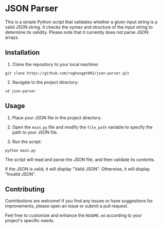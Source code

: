 # JSON Parser

This is a simple Python script that validates whether a given input string is a valid JSON string. It checks the syntax and structure of the input string to determine its validity. Please note that it currently does not parse JSON arrays.

## Installation

1. Clone the repository to your local machine:
```
git clone https://github.com/raghavgpt001/json-parser.git
```

2. Navigate to the project directory:
```
cd json-parser
```

## Usage

1. Place your JSON file in the project directory.

2. Open the `main.py` file and modify the `file_path` variable to specify the path to your JSON file.

3. Run the script:
```
python main.py
```

The script will read and parse the JSON file, and then validate its contents.

If the JSON is valid, it will display "Valid JSON". Otherwise, it will display "Invalid JSON".

## Contributing

Contributions are welcome! If you find any issues or have suggestions for improvements, please open an issue or submit a pull request.


Feel free to customize and enhance the `README.md` according to your project's specific needs.
